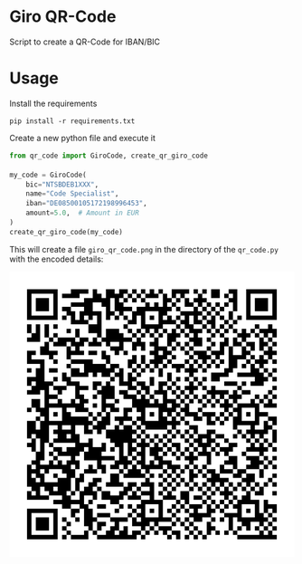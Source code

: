 # Giro QR-Code

Script to create a QR-Code for IBAN/BIC

# Usage

Install the requirements
```shell
pip install -r requirements.txt
```

Create a new python file and execute it
```python
from qr_code import GiroCode, create_qr_giro_code

my_code = GiroCode(
    bic="NTSBDEB1XXX",
    name="Code Specialist",
    iban="DE08500105172198996453",
    amount=5.0,  # Amount in EUR
)
create_qr_giro_code(my_code)
```

This will create a file `giro_qr_code.png` in the directory of the `qr_code.py` with the encoded details:

![QR Code Example](./giro_qr_code.png)